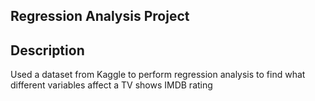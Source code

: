 ## Regression Analysis Project
## Description
Used a dataset from Kaggle to perform regression analysis to find what different variables affect a TV shows IMDB rating
